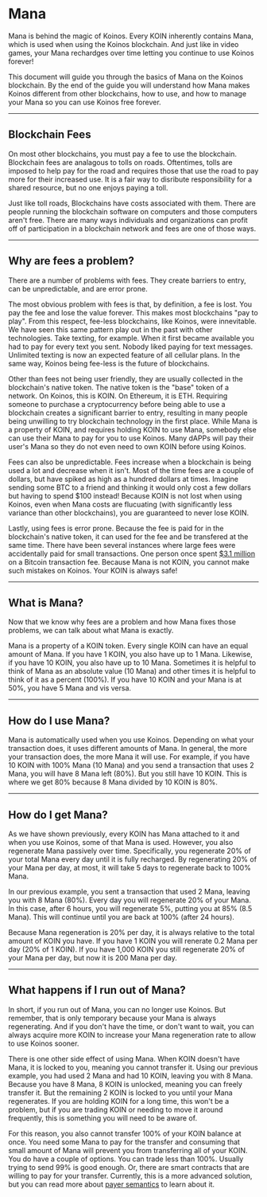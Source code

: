 # Mana
Mana is behind the magic of Koinos. Every KOIN inherently contains Mana, which is used when using the Koinos blockchain. And just like in video games, your Mana rechardges over time letting you continue to use Koinos forever!

This document will guide you through the basics of Mana on the Koinos blockchain. By the end of the guide you will understand how Mana makes Koinos different from other blockchains, how to use, and how to manage your Mana so you can use Koinos free forever.

---
## Blockchain Fees
On most other blockchains, you must pay a fee to use the blockchain. Blockchain fees are analagous to tolls on roads. Oftentimes, tolls are imposed to help pay for the road and requires those that use the road to pay more for their increased use. It is a fair way to disribute responsibility for a shared resource, but no one enjoys paying a toll.

Just like toll roads, Blockchains have costs associated with them. There are people running the blockchain software on computers and those computers aren't free. There are many ways individuals and organizations can profit off of participation in a blockchain network and fees are one of those ways.

---
## Why are fees a problem?
There are a number of problems with fees. They create barriers to entry, can be unpredictable, and are error prone.

The most obvious problem with fees is that, by definition, a fee is lost. You pay the fee and lose the value forever. This makes most blockchains "pay to play". From this respect, fee-less blockchains, like Koinos, were innevitable. We have seen this same pattern play out in the past with other technologies. Take texting, for example. When it first became available you had to pay for every text you sent. Nobody liked paying for text messages. Unlimited texting is now an expected feature of all cellular plans. In the same way, Koinos being fee-less is the future of blockchains.

Other than fees not being user friendly, they are usually collected in the blockchain's native token. The native token is the "base" token of a network. On Koinos, this is KOIN. On Ethereum, it is ETH. Requiring someone to purchase a cryptocurrency before being able to use a blockchain creates a significant barrier to entry, resulting in many people being unwilling to try blockchain technology in the first place. While Mana is a property of KOIN, and requires holding KOIN to use Mana, somebody else can use their Mana to pay for you to use Koinos. Many dAPPs will pay their user's Mana so they do not even need to own KOIN before using Koinos.

Fees can also be unpredictable. Fees increase when a blockchain is being used a lot and decrease when it isn't. Most of the time fees are a couple of dollars, but have spiked as high as a hundred dollars at times. Imagine sending some BTC to a friend and thinking it would only cost a few dollars but having to spend $100 instead! Because KOIN is not lost when using Koinos, even when Mana costs are flucuating (with significantly less variance than other blockchains), you are guaranteed to never lose KOIN.

Lastly, using fees is error prone. Because the fee is paid for in the blockchain's native token, it can used for the fee and be transfered at the same time. There have been several instances where large fees were accidentally paid for small transactions. One person once spent [$3.1 million](https://www.coindesk.com/business/2023/11/23/bitcoin-sender-struck-with-31m-transaction-fee-largest-in-history/) on a Bitcoin transaction fee. Because Mana is not KOIN, you cannot make such mistakes on Koinos. Your KOIN is always safe!

---
## What is Mana?
Now that we know why fees are a problem and how Mana fixes those problems, we can talk about what Mana is exactly.

Mana is a property of a KOIN token. Every single KOIN can have an equal amount of Mana. If you have 1 KOIN, you also have up to 1 Mana. Likewise, if you have 10 KOIN, you also have up to 10 Mana. Sometimes it is helpful to think of Mana as an absolute value (10 Mana) and other times it is helpful to think of it as a percent (100%). If you have 10 KOIN and your Mana is at 50%, you have 5 Mana and vis versa.

---
## How do I use Mana?
Mana is automatically used when you use Koinos. Depending on what your transaction does, it uses different amounts of Mana. In general, the more your transaction does, the more Mana it will use. For example, if you have 10 KOIN with 100% Mana (10 Mana) and you send a transaction that uses 2 Mana, you will have 8 Mana left (80%). But you still have 10 KOIN. This is where we get 80% because 8 Mana divided by 10 KOIN is 80%.

---
## How do I get Mana?
As we have shown previously, every KOIN has Mana attached to it and when you use Koinos, some of that Mana is used. However, you also regenerate Mana passively over time. Specifically, you regenerate 20% of your total Mana every day until it is fully recharged. By regenerating 20% of your Mana per day, at most, it will take 5 days to regenerate back to 100% Mana.

In our previous example, you sent a transaction that used 2 Mana, leaving you with 8 Mana (80%). Every day you will regenerate 20% of your Mana. In this case, after 6 hours, you will regenerate 5%, putting you at 85% (8.5 Mana). This will continue until you are back at 100% (after 24 hours).

Because Mana regeneration is 20% per day, it is always relative to the total amount of KOIN you have. If you have 1 KOIN you will renerate 0.2 Mana per day (20% of 1 KOIN). If you have 1,000 KOIN you still regenerate 20% of your Mana per day, but now it is 200 Mana per day.

---
## What happens if I run out of Mana?
In short, if you run out of Mana, you can no longer use Koinos. But remember, that is only temporary because your Mana is always regenerating. And if you don't have the time, or don't want to wait, you can always acquire more KOIN to increase your Mana regeneration rate to allow to use Koinos sooner.

There is one other side effect of using Mana. When KOIN doesn't have Mana, it is locked to you, meaning you cannot transfer it. Using our previous example, you had used 2 Mana and had 10 KOIN, leaving you with 8 Mana. Because you have 8 Mana, 8 KOIN is unlocked, meaning you can freely transfer it. But the remaining 2 KOIN is locked to you until your Mana regenerates. If you are holding KOIN for a long time, this won't be a problem, but if you are trading KOIN or needing to move it around frequently, this is something you will need to be aware of.

For this reason, you also cannot transfer 100% of your KOIN balance at once. You need some Mana to pay for the transfer and consuming that small amount of Mana will prevent you from transferring all of your KOIN. You do have a couple of options. You can trade less than 100%. Usually trying to send 99% is good enough. Or, there are smart contracts that are willing to pay for your transfer. Currently, this is a more advanced solution, but you can read more about [payer semantics](../developers/payer-payee.md) to learn about it.
